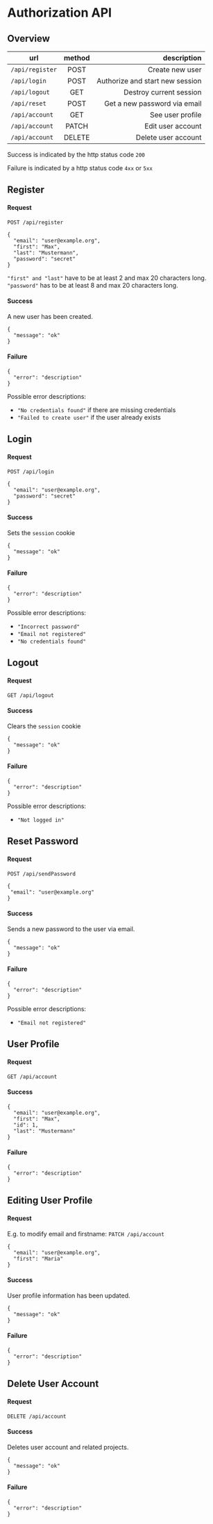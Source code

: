 # Authorization API

## Overview

| url                | method        | description                     |
| -------------------|:-------------:| -------------------------------:|
| `/api/register`    | POST          | Create new user                 |
| `/api/login`       | POST          | Authorize and start new session |
| `/api/logout`      | GET           | Destroy current session         |
| `/api/reset`       | POST          | Get a new password via email    |
| `/api/account`     | GET           | See user profile                |
| `/api/account`     | PATCH         | Edit user account               |
| `/api/account`     | DELETE        | Delete user account             |

Success is indicated by the http status code `200`

Failure is indicated by a http status code `4xx` or `5xx`

## Register

#### Request
`POST /api/register`
```
{
  "email": "user@example.org",
  "first": "Max",
  "last": "Mustermann",
  "password": "secret"
}
```
```"first" and "last"``` have to be at least 2 and max 20 characters long.  
```"password"``` has to be at least 8 and max 20 characters long.
#### Success 
A new user has been created.
```
{
  "message": "ok"
}
```

#### Failure
```
{
  "error": "description"
}
```
Possible error descriptions:  
* ```"No credentials found"``` if there are missing credentials
* ```"Failed to create user"``` if the user already exists

## Login

#### Request
`POST /api/login`
```
{
  "email": "user@example.org",
  "password": "secret"
}
```

#### Success
Sets the `session` cookie
```
{
  "message": "ok"
}
```

#### Failure
```
{
  "error": "description"
}
```
Possible error descriptions:  
* ```"Incorrect password"```
* ```"Email not registered"```
* ```"No credentials found"```

## Logout

#### Request
`GET /api/logout`

#### Success
Clears the `session` cookie
```
{
  "message": "ok"
}
```

#### Failure
```
{
  "error": "description"
}
```
Possible error descriptions:  
* ```"Not logged in"```

## Reset Password
#### Request
`POST /api/sendPassword`
```
{
 "email": "user@example.org"
}
```

#### Success 
Sends a new password to the user via email.
```
{
  "message": "ok"
}
```

#### Failure
```
{
  "error": "description"
}
```
Possible error descriptions:  
* ```"Email not registered"```

## User Profile

#### Request
`GET /api/account`

#### Success
```
{
  "email": "user@example.org",
  "first": "Max",
  "id": 1,
  "last": "Mustermann"
}
```

#### Failure
```
{
  "error": "description"
}
```

## Editing User Profile

#### Request
E.g. to modify email and firstname:
`PATCH /api/account`
```
{
  "email": "user@example.org",
  "first": "Maria"
}
```
#### Success
User profile information has been updated.
```
{
  "message": "ok"
}
```

#### Failure
```
{
  "error": "description"
}
```

## Delete User Account

#### Request
`DELETE /api/account`

#### Success
Deletes user account and related projects.
```
{
  "message": "ok"
}
```

#### Failure
```
{
  "error": "description"
}
```